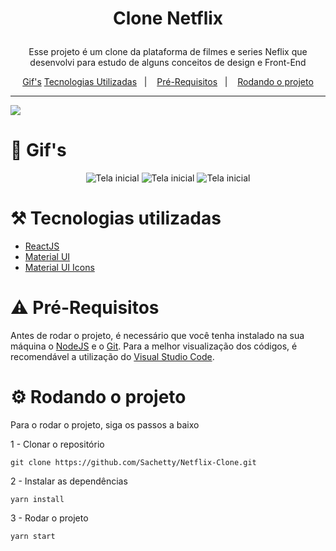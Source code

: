 # <p align="center">Clone Netflix</p>
<p align="center"> Esse projeto é um clone da plataforma de filmes e series Neflix que desenvolvi para estudo de alguns conceitos de design e Front-End</p>
<p align="center">
  <a href="#movie_camera-gifs">Gif's</a>
  <a href="#hammer_and_pick-tecnologias-utilizadas">Tecnologias Utilizadas</a>&nbsp;&nbsp;&nbsp;|&nbsp;&nbsp;&nbsp;
  <a href="#warning-pré-requisitos">Pré-Requisitos</a>&nbsp;&nbsp;&nbsp;|&nbsp;&nbsp;&nbsp;
  <a href="#gear-rodando-o-projeto">Rodando o projeto</a>
</p>

---

<p>
  <img src="https://cdn.discordapp.com/attachments/685272117750530170/892550655363936286/unknown.png" />
</p>

# :movie_camera: Gif's

<p align="center">
  <img src="https://media.giphy.com/media/uTCoOkau1Qrzgqae1B/giphy.gif?cid=790b7611cf0fde86fae489b135b0151fb5fb581127603b64&rid=giphy.gif&ct=g"  title="Tela inicial">
  <img src="https://media.giphy.com/media/8EBYSQyVcgv3v0h9aQ/giphy.gif?cid=790b761187e22b41b390d23794b4eb7adfe8e06bd3e641a6&rid=giphy.gif&ct=g"  title="Tela inicial">
  <img src="https://media.giphy.com/media/IVwOuWsDO6CCmO99SS/giphy.gif?cid=790b76111ba36da41452f99bde985f0d132e71e584ec8833&rid=giphy.gif&ct=g"  title="Tela inicial">
</p>

# :hammer_and_pick: Tecnologias utilizadas 
- [ReactJS](https://pt-br.reactjs.org/)
- [Material UI](https://material-ui.com/)
- [Material UI Icons](https://material-ui.com/pt/components/icons/)



# :warning: Pré-Requisitos
Antes de rodar o projeto, é necessário que você tenha instalado na sua máquina o [NodeJS](https://nodejs.org/en/) e o [Git](https://git-scm.com/downloads). Para a melhor visualização dos códigos, é recomendável a utilização do [Visual Studio Code](https://code.visualstudio.com/).

# :gear: Rodando o projeto
Para o rodar o projeto, siga os passos a baixo

1 - Clonar o repositório
```
git clone https://github.com/Sachetty/Netflix-Clone.git
```

2 - Instalar as dependências
```
yarn install
```

3 - Rodar o projeto
```
yarn start
```

